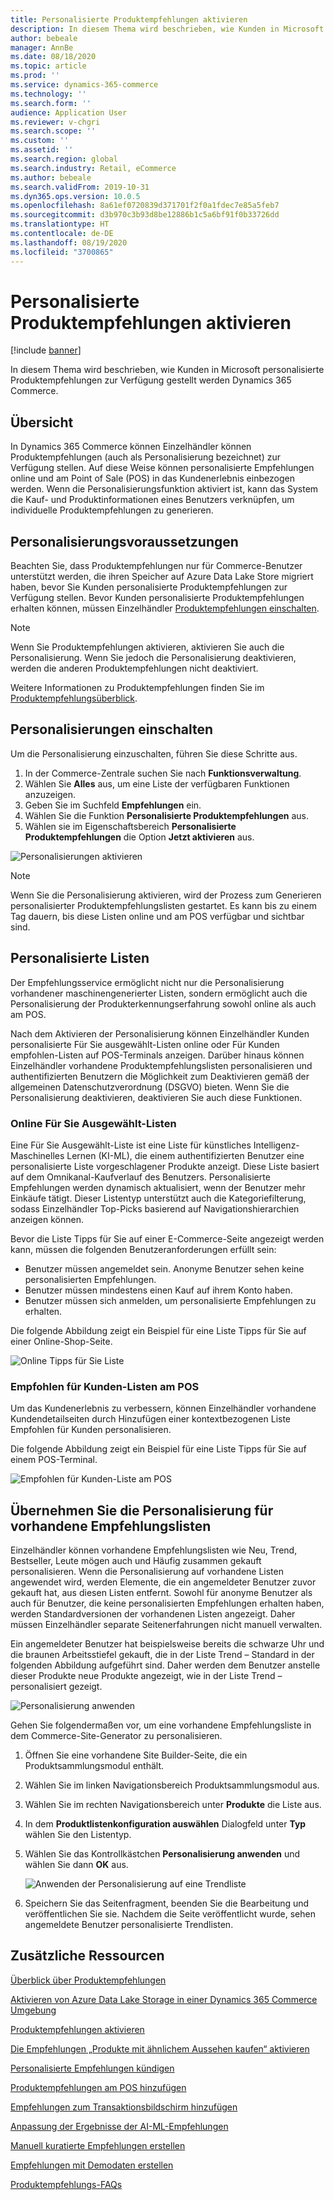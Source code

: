 ```yaml
---
title: Personalisierte Produktempfehlungen aktivieren
description: In diesem Thema wird beschrieben, wie Kunden in Microsoft personalisierte Produktempfehlungen zur Verfügung gestellt werden Dynamics 365 Commerce.
author: bebeale
manager: AnnBe
ms.date: 08/18/2020
ms.topic: article
ms.prod: ''
ms.service: dynamics-365-commerce
ms.technology: ''
ms.search.form: ''
audience: Application User
ms.reviewer: v-chgri
ms.search.scope: ''
ms.custom: ''
ms.assetid: ''
ms.search.region: global
ms.search.industry: Retail, eCommerce
ms.author: bebeale
ms.search.validFrom: 2019-10-31
ms.dyn365.ops.version: 10.0.5
ms.openlocfilehash: 8a61ef0720839d371701f2f0a1fdec7e85a5feb7
ms.sourcegitcommit: d3b970c3b93d8be12886b1c5a6bf91f0b33726dd
ms.translationtype: HT
ms.contentlocale: de-DE
ms.lasthandoff: 08/19/2020
ms.locfileid: "3700865"
---
```

# <a name="enable-personalized-recommendations"></a>Personalisierte Produktempfehlungen aktivieren

[!include [banner](includes/banner.md)]

In diesem Thema wird beschrieben, wie Kunden in Microsoft personalisierte Produktempfehlungen zur Verfügung gestellt werden Dynamics 365 Commerce.

## <a name="overview"></a>Übersicht

In Dynamics 365 Commerce können Einzelhändler können Produktempfehlungen (auch als Personalisierung bezeichnet) zur Verfügung stellen. Auf diese Weise können personalisierte Empfehlungen online und am Point of Sale (POS) in das Kundenerlebnis einbezogen werden. Wenn die Personalisierungsfunktion aktiviert ist, kann das System die Kauf- und Produktinformationen eines Benutzers verknüpfen, um individuelle Produktempfehlungen zu generieren.

## <a name="personalization-prerequisites"></a>Personalisierungsvoraussetzungen

Beachten Sie, dass Produktempfehlungen nur für Commerce-Benutzer unterstützt werden, die ihren Speicher auf Azure Data Lake Store migriert haben, bevor Sie Kunden personalisierte Produktempfehlungen zur Verfügung stellen. Bevor Kunden personalisierte Produktempfehlungen erhalten können, müssen Einzelhändler [Produktempfehlungen einschalten](enable-product-recommendations.md).

> [!NOTE]
> Wenn Sie Produktempfehlungen aktivieren, aktivieren Sie auch die Personalisierung. Wenn Sie jedoch die Personalisierung deaktivieren, werden die anderen Produktempfehlungen nicht deaktiviert.

Weitere Informationen zu Produktempfehlungen finden Sie im [Produktempfehlungsüberblick](product-recommendations.md).

## <a name="turn-on-personalization"></a>Personalisierungen einschalten

Um die Personalisierung einzuschalten, führen Sie diese Schritte aus.

1. In der Commerce-Zentrale suchen Sie nach **Funktionsverwaltung**.
1. Wählen Sie **Alles** aus, um eine Liste der verfügbaren Funktionen anzuzeigen. 
1. Geben Sie im Suchfeld **Empfehlungen** ein.
1. Wählen Sie die Funktion **Personalisierte Produktempfehlungen** aus.
1. Wählen sie im Eigenschaftsbereich **Personalisierte Produktempfehlungen** die Option **Jetzt aktivieren** aus.

![Personalisierungen aktivieren](./media/FeatureManagement_Personalized.PNG)

> [!NOTE]
> Wenn Sie die Personalisierung aktivieren, wird der Prozess zum Generieren personalisierter Produktempfehlungslisten gestartet. Es kann bis zu einem Tag dauern, bis diese Listen online und am POS verfügbar und sichtbar sind.

## <a name="personalized-lists"></a>Personalisierte Listen

Der Empfehlungsservice ermöglicht nicht nur die Personalisierung vorhandener maschinengenerierter Listen, sondern ermöglicht auch die Personalisierung der Produkterkennungserfahrung sowohl online als auch am POS.

Nach dem Aktivieren der Personalisierung können Einzelhändler Kunden personalisierte Für Sie ausgewählt-Listen online oder Für Kunden empfohlen-Listen auf POS-Terminals anzeigen. Darüber hinaus können Einzelhändler vorhandene Produktempfehlungslisten personalisieren und authentifizierten Benutzern die Möglichkeit zum Deaktivieren gemäß der allgemeinen Datenschutzverordnung (DSGVO) bieten. Wenn Sie die Personalisierung deaktivieren, deaktivieren Sie auch diese Funktionen.

### <a name="online-picks-for-you-lists"></a>Online Für Sie Ausgewählt-Listen

Eine Für Sie Ausgewählt-Liste ist eine Liste für künstliches Intelligenz-Maschinelles Lernen (KI-ML), die einem authentifizierten Benutzer eine personalisierte Liste vorgeschlagener Produkte anzeigt. Diese Liste basiert auf dem Omnikanal-Kaufverlauf des Benutzers. Personalisierte Empfehlungen werden dynamisch aktualisiert, wenn der Benutzer mehr Einkäufe tätigt. Dieser Listentyp unterstützt auch die Kategoriefilterung, sodass Einzelhändler Top-Picks basierend auf Navigationshierarchien anzeigen können.

Bevor die Liste Tipps für Sie auf einer E-Commerce-Seite angezeigt werden kann, müssen die folgenden Benutzeranforderungen erfüllt sein:

- Benutzer müssen angemeldet sein. Anonyme Benutzer sehen keine personalisierten Empfehlungen.
- Benutzer müssen mindestens einen Kauf auf ihrem Konto haben.
- Benutzer müssen sich anmelden, um personalisierte Empfehlungen zu erhalten.

Die folgende Abbildung zeigt ein Beispiel für eine Liste Tipps für Sie auf einer Online-Shop-Seite.

![Online Tipps für Sie Liste](./media/picksforyou.png)

### <a name="recommended-for-customer-lists-at-the-pos"></a>Empfohlen für Kunden-Listen am POS

Um das Kundenerlebnis zu verbessern, können Einzelhändler vorhandene Kundendetailseiten durch Hinzufügen einer kontextbezogenen Liste Empfohlen für Kunden personalisieren.

Die folgende Abbildung zeigt ein Beispiel für eine Liste Tipps für Sie auf einem POS-Terminal.

![Empfohlen für Kunden-Liste am POS](./media/picksonpos.png)

## <a name="apply-personalization-to-existing-recommendation-lists"></a>Übernehmen Sie die Personalisierung für vorhandene Empfehlungslisten

Einzelhändler können vorhandene Empfehlungslisten wie Neu, Trend, Bestseller, Leute mögen auch und Häufig zusammen gekauft personalisieren. Wenn die Personalisierung auf vorhandene Listen angewendet wird, werden Elemente, die ein angemeldeter Benutzer zuvor gekauft hat, aus diesen Listen entfernt. Sowohl für anonyme Benutzer als auch für Benutzer, die keine personalisierten Empfehlungen erhalten haben, werden Standardversionen der vorhandenen Listen angezeigt. Daher müssen Einzelhändler separate Seitenerfahrungen nicht manuell verwalten.

Ein angemeldeter Benutzer hat beispielsweise bereits die schwarze Uhr und die braunen Arbeitsstiefel gekauft, die in der Liste Trend – Standard in der folgenden Abbildung aufgeführt sind. Daher werden dem Benutzer anstelle dieser Produkte neue Produkte angezeigt, wie in der Liste Trend – personalisiert gezeigt.

![Personalisierung anwenden](./media/applypersonalization.png)

Gehen Sie folgendermaßen vor, um eine vorhandene Empfehlungsliste in dem Commerce-Site-Generator zu personalisieren.

1. Öffnen Sie eine vorhandene Site Builder-Seite, die ein Produktsammlungsmodul enthält.
1. Wählen Sie im linken Navigationsbereich Produktsammlungsmodul aus.
1. Wählen Sie im rechten Navigationsbereich unter **Produkte** die Liste aus.
1. In dem **Produktlistenkonfiguration auswählen** Dialogfeld unter **Typ** wählen Sie den Listentyp.
1. Wählen Sie das Kontrollkästchen **Personalisierung anwenden** und wählen Sie dann **OK** aus.

    ![Anwenden der Personalisierung auf eine Trendliste](./media/ApplyPersonalizationToTrending.PNG)

1. Speichern Sie das Seitenfragment, beenden Sie die Bearbeitung und veröffentlichen Sie sie. Nachdem die Seite veröffentlicht wurde, sehen angemeldete Benutzer personalisierte Trendlisten.

## <a name="additional-resources"></a>Zusätzliche Ressourcen

[Überblick über Produktempfehlungen](product-recommendations.md)

[Aktivieren von Azure Data Lake Storage in einer Dynamics 365 Commerce Umgebung](enable-adls-environment.md)

[Produktempfehlungen aktivieren](enable-product-recommendations.md)

[Die Empfehlungen „Produkte mit ähnlichem Aussehen kaufen“ aktivieren](shop-similar-looks.md)

[Personalisierte Empfehlungen kündigen](personalization-gdpr.md)

[Produktempfehlungen am POS hinzufügen](product.md)

[Empfehlungen zum Transaktionsbildschirm hinzufügen](add-recommendations-control-pos-screen.md)

[Anpassung der Ergebnisse der AI-ML-Empfehlungen](modify-product-recommendation-results.md)

[Manuell kuratierte Empfehlungen erstellen](create-editorial-recommendation-lists.md)

[Empfehlungen mit Demodaten erstellen](product-recommendations-demo-data.md)

[Produktempfehlungs-FAQs](faq-recommendations.md)
